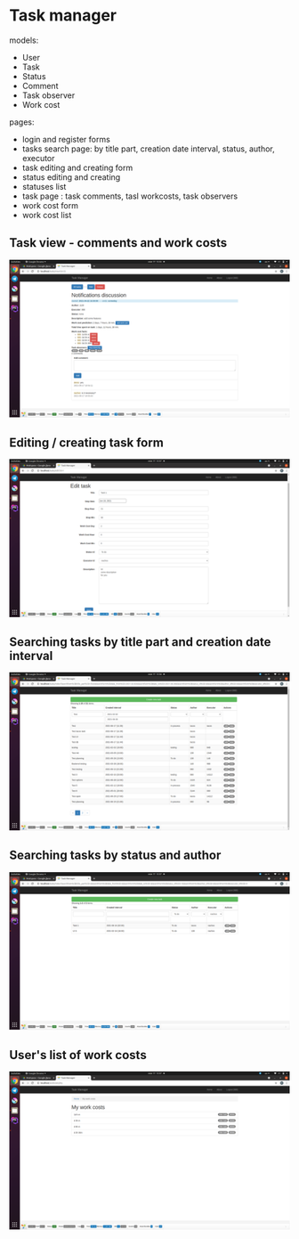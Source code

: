 # Task manager

models:
* User
* Task
* Status
* Comment
* Task observer
* Work cost

pages:
* login and register forms
* tasks search page: by title part, creation date interval, status, author, executor
* task editing and creating form
* status editing and creating
* statuses list
* task page : task comments, tasl workcosts, task observers
* work cost form
* work cost list

## Task view - comments and work costs
![demo](https://raw.githubusercontent.com/andreevajs/task-manager-php-yii/master/screenshots/tasks_view.png) 
  
## Editing / creating task form
![demo](https://raw.githubusercontent.com/andreevajs/task-manager-php-yii/master/screenshots/tasks_edit.png) 
  
## Searching tasks by title part and creation date interval
![demo](https://raw.githubusercontent.com/andreevajs/task-manager-php-yii/master/screenshots/tasks_search_date_interval.png) 
  
## Searching tasks by status and author
![demo](https://raw.githubusercontent.com/andreevajs/task-manager-php-yii/master/screenshots/tasks_search_status_author.png) 
  
## User's list of work costs
![demo](https://raw.githubusercontent.com/andreevajs/task-manager-php-yii/master/screenshots/workcosts_list.png) 
  
